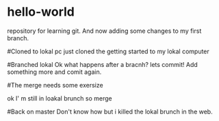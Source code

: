 # hello-world
repository for learning git.
And now adding some changes to my first branch.

#Cloned to lokal pc
just cloned the getting started to my lokal computer

#Branched lokal
Ok what happens after a bracnh?
lets commit!
Add something more and comit again.

#The merge needs some exersize
<!--lets do a commit to master-->
ok I' m still in loakal brunch so merge

#Back on master
Don't know how but i killed the lokal brunch in the web.
